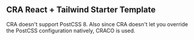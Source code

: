 ## CRA React + Tailwind Starter Template

CRA doesn't support PostCSS 8. Also since CRA doesn't let you override the PostCSS configuration natively, CRACO is used.
